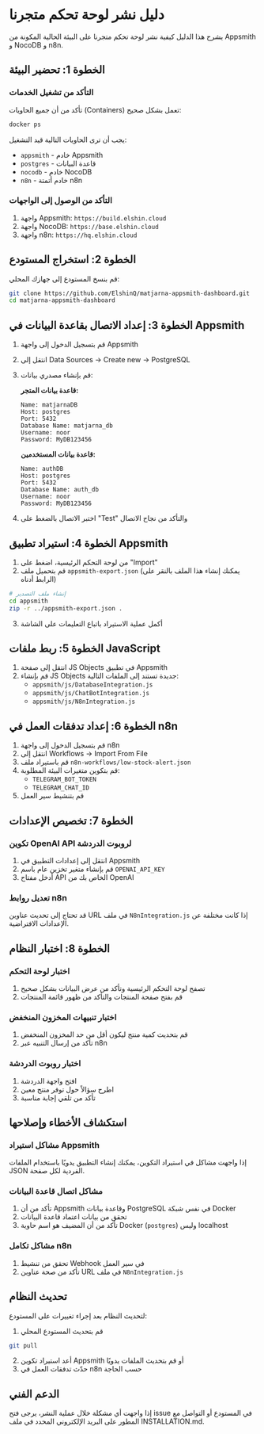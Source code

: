 # دليل نشر لوحة تحكم متجرنا

يشرح هذا الدليل كيفية نشر لوحة تحكم متجرنا على البيئة الحالية المكونة من Appsmith و NocoDB و n8n.

## الخطوة 1: تحضير البيئة

### التأكد من تشغيل الخدمات

تأكد من أن جميع الحاويات (Containers) تعمل بشكل صحيح:

```bash
docker ps
```

يجب أن ترى الحاويات التالية قيد التشغيل:
- `appsmith` - خادم Appsmith
- `postgres` - قاعدة البيانات
- `nocodb` - خادم NocoDB
- `n8n` - خادم أتمتة n8n

### التأكد من الوصول إلى الواجهات

1. واجهة Appsmith: `https://build.elshin.cloud`
2. واجهة NocoDB: `https://base.elshin.cloud`
3. واجهة n8n: `https://hq.elshin.cloud`

## الخطوة 2: استخراج المستودع

قم بنسخ المستودع إلى جهازك المحلي:

```bash
git clone https://github.com/ElshinQ/matjarna-appsmith-dashboard.git
cd matjarna-appsmith-dashboard
```

## الخطوة 3: إعداد الاتصال بقاعدة البيانات في Appsmith

1. قم بتسجيل الدخول إلى واجهة Appsmith
2. انتقل إلى Data Sources → Create new → PostgreSQL
3. قم بإنشاء مصدري بيانات:

   **قاعدة بيانات المتجر:**
   ```
   Name: matjarnaDB
   Host: postgres
   Port: 5432
   Database Name: matjarna_db
   Username: noor
   Password: MyDB123456
   ```

   **قاعدة بيانات المستخدمين:**
   ```
   Name: authDB
   Host: postgres
   Port: 5432
   Database Name: auth_db
   Username: noor
   Password: MyDB123456
   ```

4. اختبر الاتصال بالضغط على "Test" والتأكد من نجاح الاتصال

## الخطوة 4: استيراد تطبيق Appsmith

1. من لوحة التحكم الرئيسية، اضغط على "Import"
2. قم بتحميل ملف `appsmith-export.json` (يمكنك إنشاء هذا الملف بالنقر على الرابط أدناه)

```bash
# إنشاء ملف التصدير
cd appsmith
zip -r ../appsmith-export.json .
```

3. أكمل عملية الاستيراد باتباع التعليمات على الشاشة

## الخطوة 5: ربط ملفات JavaScript

1. انتقل إلى صفحة JS Objects في تطبيق Appsmith
2. قم بإنشاء JS Objects جديدة تستند إلى الملفات التالية:
   - `appsmith/js/DatabaseIntegration.js`
   - `appsmith/js/ChatBotIntegration.js`
   - `appsmith/js/N8nIntegration.js`

## الخطوة 6: إعداد تدفقات العمل في n8n

1. قم بتسجيل الدخول إلى واجهة n8n
2. انتقل إلى Workflows → Import From File
3. قم باستيراد ملف `n8n-workflows/low-stock-alert.json`
4. قم بتكوين متغيرات البيئة المطلوبة:
   - `TELEGRAM_BOT_TOKEN`
   - `TELEGRAM_CHAT_ID`
5. قم بتنشيط سير العمل

## الخطوة 7: تخصيص الإعدادات

### تكوين OpenAI API لروبوت الدردشة

1. انتقل إلى إعدادات التطبيق في Appsmith
2. قم بإنشاء متغير تخزين عام باسم `OPENAI_API_KEY`
3. أدخل مفتاح API الخاص بك من OpenAI

### تعديل روابط n8n

قد تحتاج إلى تحديث عناوين URL في ملف `N8nIntegration.js` إذا كانت مختلفة عن الإعدادات الافتراضية.

## الخطوة 8: اختبار النظام

### اختبار لوحة التحكم

1. تصفح لوحة التحكم الرئيسية وتأكد من عرض البيانات بشكل صحيح
2. قم بفتح صفحة المنتجات والتأكد من ظهور قائمة المنتجات

### اختبار تنبيهات المخزون المنخفض

1. قم بتحديث كمية منتج ليكون أقل من حد المخزون المنخفض
2. تأكد من إرسال التنبيه عبر n8n

### اختبار روبوت الدردشة

1. افتح واجهة الدردشة
2. اطرح سؤالاً حول توفر منتج معين
3. تأكد من تلقي إجابة مناسبة

## استكشاف الأخطاء وإصلاحها

### مشاكل استيراد Appsmith

إذا واجهت مشاكل في استيراد التكوين، يمكنك إنشاء التطبيق يدويًا باستخدام الملفات JSON الفردية لكل صفحة.

### مشاكل اتصال قاعدة البيانات

1. تأكد من أن Appsmith وقاعدة بيانات PostgreSQL في نفس شبكة Docker
2. تحقق من بيانات اعتماد قاعدة البيانات
3. تأكد من أن المضيف هو اسم حاوية Docker (`postgres`) وليس localhost

### مشاكل تكامل n8n

1. تحقق من تنشيط Webhook في سير العمل
2. تأكد من صحة عناوين URL في ملف `N8nIntegration.js`

## تحديث النظام

لتحديث النظام بعد إجراء تغييرات على المستودع:

1. قم بتحديث المستودع المحلي
```bash
git pull
```

2. أعد استيراد تكوين Appsmith أو قم بتحديث الملفات يدويًا
3. حدّث تدفقات العمل في n8n حسب الحاجة

## الدعم الفني

إذا واجهت أي مشكلة خلال عملية النشر، يرجى فتح issue في المستودع أو التواصل مع المطور على البريد الإلكتروني المحدد في ملف INSTALLATION.md.
